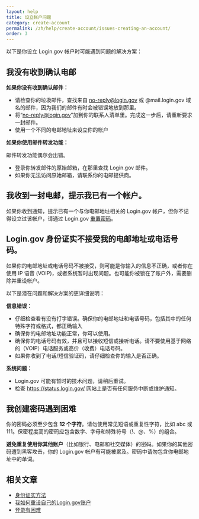 ```yaml
---
layout: help
title: 设立帐户问题
category: create-account
permalink: /zh/help/create-account/issues-creating-an-account/
order: 3
---
```


以下是你设立 Login.gov 帐户时可能遇到问题的解决方案：

## 我没有收到确认电邮

**如果你没有收到确认邮件：**  
- 请检查你的垃圾邮件，查找来自 no-reply@login.gov 或 @mail.login.gov 域名的邮件，因为我们的邮件有时会被错误地放到那里。
- 将“no-reply@login.gov”加到你的联系人清单里。完成这一步后，请重新要求一封邮件。
- 使用一个不同的电邮地址来设立你的帐户

**如果你使用邮件转发功能：**

邮件转发功能偶尔会出错。  
- 登录你转发邮件的原始邮箱，在那里查找 Login.gov 邮件。
- 如果你无法访问原始邮箱，请联系你的电邮提供商。

## 我收到一封电邮，提示我已有一个帐户。

如果你收到通知，提示已有一个与你电邮地址相关的 Login.gov 帐户，但你不记得设立过该帐户，请通过 Login.gov [重置密码](/zh/help/trouble-signing-in/forgot-your-password/)。

## Login.gov 身份证实不接受我的电邮地址或电话号码。

如果你的电邮地址或电话号码不被接受，则可能是你输入的信息不正确，或者你在使用 IP 语音 (VOIP)，或者系统暂时出现问题。也可能你被锁在了账户外，需要删除并重设帐户。

以下是潜在问题和解决方案的更详细说明：

**信息错误：**  
- 仔细检查看有没有打字错误。确保你的电邮地址和电话号码，包括其中的任何特殊字符或格式，都正确输入
- 确保你的电邮地址功能正常，你可以使用。
- 确保你的电话号码有效，并且可以接收短信或接听电话。请不要使用基于网络的（VOIP）电话服务或高价（收费）电话号码。
- 如果你收到了电话/短信验证码，请仔细检查你的输入是否正确。

**系统问题：**  
- Login.gov 可能有暂时的技术问题，请稍后重试。
- 检查 <https://status.login.gov/> 网站上是否有任何服务中断或维护通知。

## 我创建密码遇到困难

你的密码必须至少包含 **12 个字符**。请勿使用常见短语或重复性字符，比如 abc 或 111。保密程度高的密码应包含数字、字母和特殊符号（!、@、%）的组合。

**避免重复使用你其他账户**（比如银行、电邮和社交媒体）的密码。如果你的其他密码遭到黑客攻击，你的 Login.gov 帐户有可能被累及。密码中请勿包含你电邮地址中的单词。

## 相关文章

* [身份证实方法](#)
* [我如何重设自己的Login.gov账户](#)
* [登录有困难](#)
